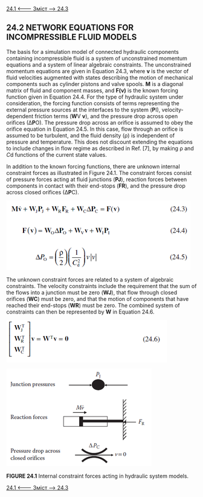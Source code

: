 [24.1 <--- ](24_1.md) [   Зміст   ](README.md) [--> 24.3](24_3.md)

## 24.2 NETWORK EQUATIONS FOR INCOMPRESSIBLE FLUID MODELS

The basis for a simulation model of connected hydraulic components containing incompressible fluid is a system of unconstrained momentum equations and a system of linear algebraic constraints. The unconstrained momentum equations are given in Equation 24.3, where **v** is the vector of fluid velocities augmented with states describing the motion of mechanical components such as cylinder pistons and valve spools. **M** is a diagonal matrix of fluid and component masses, and **F(v)** is the known forcing function given in Equation 24.4. For the type of hydraulic system under consideration, the forcing function consists of terms representing the external pressure sources at the interfaces to the system (**P**I), velocity-dependent friction terms (**W**V **v**), and the pressure drop across open orifices (∆**P**O). The pressure drop across an orifice is assumed to obey the orifice equation in Equation 24.5. In this case, flow through an orifice is assumed to be turbulent, and the fluid density (ρ) is independent of pressure and temperature. This does not discount extending the equations to include changes in flow regime as described in Ref. [7], by making ρ and *C*d functions of the current state values.

In addition to the known forcing functions, there are unknown internal constraint forces as illustrated in Figure 24.1. The constraint forces consist of pressure forces acting at fluid junctions (**PJ**), reaction forces between components in contact with their end-stops (**FR**), and the pressure drop across closed orifices (∆**P**C).

![image-20220823011807439](media/image-20220823011807439.png)

  The unknown constraint forces are related to a system of algebraic constraints. The velocity constraints include the requirement that the sum of the flows into a junction must be zero (**WJ**), that flow through closed orifices (**WC**) must be zero, and that the motion of components that have reached their end-stops (**WR**) must be zero. The combined system of constraints can then be represented by **W** in Equation 24.6.

![image-20220823011825710](media/image-20220823011825710.png)

![image-20220823011840704](media/image-20220823011840704.png)

**FIGURE 24.1** Internal constraint forces acting in hydraulic system models.

[24.1 <--- ](24_1.md) [   Зміст   ](README.md) [--> 24.3](24_3.md)